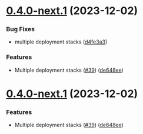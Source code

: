 # [0.4.0-next.1](https://github.com/constructions-incongrues/yazoo/compare/v0.3.2...v0.4.0-next.1) (2023-12-02)


### Bug Fixes

* multiple deployment stacks ([d4fe3a3](https://github.com/constructions-incongrues/yazoo/commit/d4fe3a3a805f262f2fd2206a0487dce25725bac1))


### Features

* Multiple deployment stacks ([#39](https://github.com/constructions-incongrues/yazoo/issues/39)) ([de648ee](https://github.com/constructions-incongrues/yazoo/commit/de648ee9d8b77ab167881149cf426c6f80b81e6a))

# [0.4.0-next.1](https://github.com/constructions-incongrues/yazoo/compare/v0.3.2...v0.4.0-next.1) (2023-12-02)


### Features

* Multiple deployment stacks ([#39](https://github.com/constructions-incongrues/yazoo/issues/39)) ([de648ee](https://github.com/constructions-incongrues/yazoo/commit/de648ee9d8b77ab167881149cf426c6f80b81e6a))

